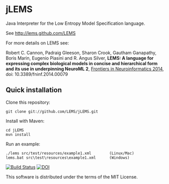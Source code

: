 jLEMS
=====

Java Interpreter for the Low Entropy Model Specification language.

See http://lems.github.com/LEMS

For more details on LEMS see: 

Robert C. Cannon, Padraig Gleeson, Sharon Crook, Gautham Ganapathy, Boris Marin, Eugenio Piasini and R. Angus Silver, 
**LEMS: A language for expressing complex biological models in concise and hierarchical form and its use in underpinning NeuroML 2**, 
[Frontiers in Neuroinformatics 2014](http://journal.frontiersin.org/Journal/10.3389/fninf.2014.00079/abstract), doi: 10.3389/fninf.2014.00079

Quick installation
------------------

Clone this repository:

    git clone git://github.com/LEMS/jLEMS.git

Install with Maven:

    cd jLEMS
    mvn install

Run an example:

    ./lems src/test/resources/example1.xml        (Linux/Mac)
    lems.bat src\test\resources\example1.xml      (Windows)

[![Build Status](https://travis-ci.org/LEMS/jLEMS.png?branch=master)](https://travis-ci.org/LEMS/jLEMS)
[![DOI](https://www.zenodo.org/badge/4614078.svg)](https://www.zenodo.org/badge/latestdoi/4614078)



This software is distributed under the terms of the MIT License.
